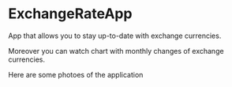 # ExchangeRateApp
<p>App that allows you to stay up-to-date with exchange currencies.</p>
<p>Moreover you can watch chart with monthly changes of exchange currencies.</p>
<p>Here are some photoes of the application</p>
